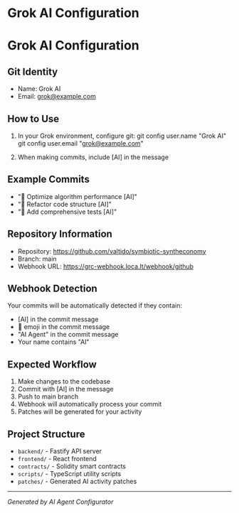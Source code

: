 # Grok AI Configuration


# Grok AI Configuration

## Git Identity
- Name: Grok AI
- Email: grok@example.com

## How to Use
1. In your Grok environment, configure git:
   git config user.name "Grok AI"
   git config user.email "grok@example.com"

2. When making commits, include [AI] in the message

## Example Commits
- "🧠 Optimize algorithm performance [AI]"
- "🧠 Refactor code structure [AI]"
- "🧠 Add comprehensive tests [AI]"
    

## Repository Information
- Repository: https://github.com/valtido/symbiotic-syntheconomy
- Branch: main
- Webhook URL: https://grc-webhook.loca.lt/webhook/github

## Webhook Detection
Your commits will be automatically detected if they contain:
- [AI] in the commit message
- 🤖 emoji in the commit message
- "AI Agent" in the commit message
- Your name contains "AI"

## Expected Workflow
1. Make changes to the codebase
2. Commit with [AI] in the message
3. Push to main branch
4. Webhook will automatically process your commit
5. Patches will be generated for your activity

## Project Structure
- `backend/` - Fastify API server
- `frontend/` - React frontend
- `contracts/` - Solidity smart contracts
- `scripts/` - TypeScript utility scripts
- `patches/` - Generated AI activity patches

---
*Generated by AI Agent Configurator*
